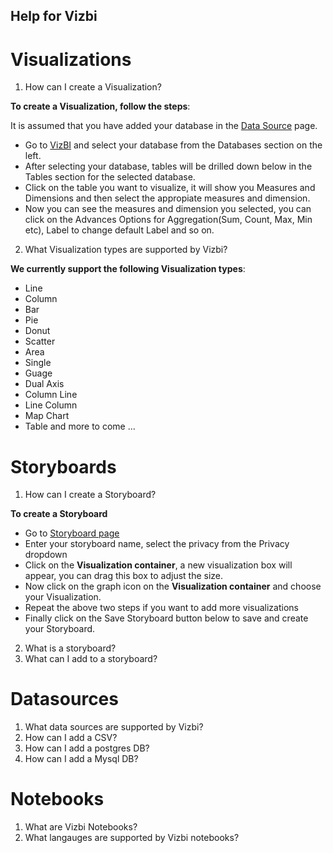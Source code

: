 Help for Vizbi
-----------------


Visualizations
=================

1. How can I create a Visualization?


  **To create a Visualization, follow the steps**:

  It is assumed that you have added your database in the [Data Source](http://app.vizbi.com/#!/add-database) page.

  - Go to [VizBI](http://app.vizbi.com/) and select your database from the Databases section on the left.
  - After selecting your database, tables will be drilled down below in the Tables section for the selected database.
  - Click on the table you want to visualize, it will show you Measures and Dimensions and then select the appropiate measures and dimension.
  - Now you can see the measures and dimension you selected, you can click on the Advances Options for Aggregation(Sum, Count, Max, Min etc), Label to change default Label and so on.
       
2. What Visualization types are supported by Vizbi?

  **We currently support the following Visualization types**: 
  
  - Line
  - Column
  - Bar
  - Pie
  - Donut
  - Scatter
  - Area
  - Single
  - Guage
  - Dual Axis
  - Column Line
  - Line Column
  - Map Chart
  - Table
  and more to come ...


Storyboards
=================

1. How can I create a Storyboard?

  **To create a Storyboard**

  - Go to [Storyboard page](http://app.vizbi.com/#!/create-storyboard)
  - Enter your storyboard name, select the privacy from the Privacy dropdown
  - Click on the **Visualization container**, a new visualization box will appear, you can drag this box to adjust the size.
  - Now click on the graph icon on the **Visualization container** and choose your Visualization.
  - Repeat the above two steps if you want to add more visualizations
  - Finally click on the Save Storyboard button below to save and create your Storyboard.
2. What is a storyboard?
3. What can I add to a storyboard?


Datasources
============

1. What data sources are supported by Vizbi?
2. How can I add a CSV?
3. How can I add a postgres DB?
4. How can I add a Mysql DB?

Notebooks
============

1. What are Vizbi Notebooks?
2. What langauges are supported by Vizbi notebooks?
